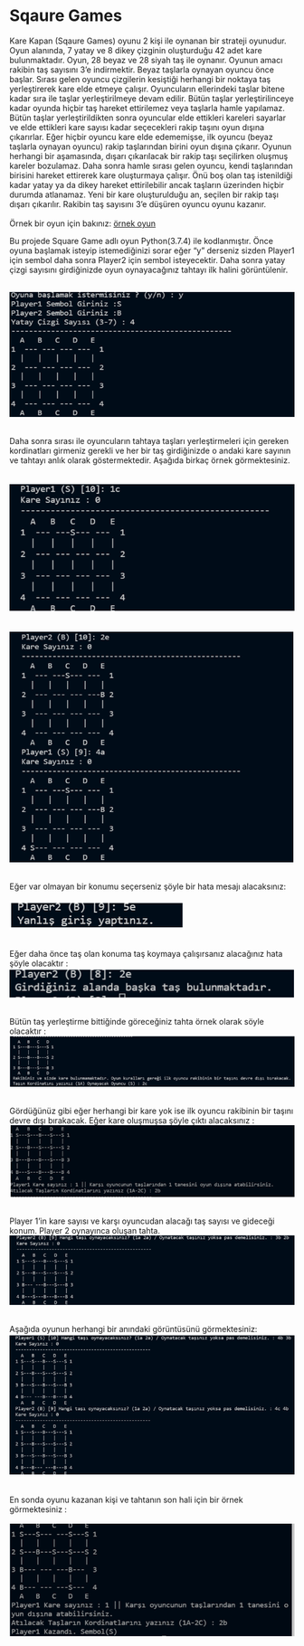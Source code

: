 # Sqaure Games
Kare Kapan (Sqaure Games) oyunu 2 kişi ile oynanan bir strateji oyunudur. Oyun alanında, 7 yatay ve 8 dikey
çizginin oluşturduğu 42 adet kare bulunmaktadır. Oyun, 28 beyaz ve 28 siyah taş ile oynanır.
Oyunun amacı rakibin taş sayısını 3’e indirmektir.
Beyaz taşlarla oynayan oyuncu önce başlar. Sırası gelen oyuncu çizgilerin kesiştiği herhangi bir
noktaya taş yerleştirerek kare elde etmeye çalışır. Oyuncuların ellerindeki taşlar bitene kadar sıra
ile taşlar yerleştirilmeye devam edilir. Bütün taşlar yerleştirilinceye kadar oyunda hiçbir taş
hareket ettirilemez veya taşlarla hamle yapılamaz.
Bütün taşlar yerleştirildikten sonra oyuncular elde ettikleri kareleri sayarlar ve elde ettikleri kare
sayısı kadar seçecekleri rakip taşını oyun dışına çıkarırlar. Eğer hiçbir oyuncu kare elde
edememişse, ilk oyuncu (beyaz taşlarla oynayan oyuncu) rakip taşlarından birini oyun dışına
çıkarır. Oyunun herhangi bir aşamasında, dışarı çıkarılacak bir rakip taşı seçilirken oluşmuş kareler
bozulamaz.
Daha sonra hamle sırası gelen oyuncu, kendi taşlarından birisini hareket ettirerek kare oluşturmaya
çalışır. Önü boş olan taş istenildiği kadar yatay ya da dikey hareket ettirilebilir ancak taşların
üzerinden hiçbir durumda atlanamaz. Yeni bir kare oluşturulduğu an, seçilen bir rakip taşı dışarı
çıkarılır. Rakibin taş sayısını 3’e düşüren oyuncu oyunu kazanır. <br />   <br /> 
Örnek bir oyun için bakınız: [örnek oyun](https://www.youtube.com/watch?v=4A1vGGDkAIg&t=178s)

Bu projede Square Game adlı oyun Python(3.7.4) ile kodlanmıştır. 
Önce oyuna başlamak isteyip istemediğinizi sorar eğer “y” derseniz sizden Player1 için sembol daha sonra Player2 için sembol isteyecektir. Daha sonra yatay çizgi sayısını girdiğinizde oyun oynayacağınız tahtayı ilk halini görüntülenir. <br />  <br />  

![Başlangıç](start.png "Start panel")  <br />  <br />  

Daha sonra sırası ile oyuncuların tahtaya taşları yerleştirmeleri için gereken kordinatları girmeniz gerekli ve her bir taş girdiğinizde o andaki kare sayının ve tahtayı anlık olarak göstermektedir. Aşağıda birkaç örnek görmektesiniz.  <br />   <br />  
![2.resim](2.png "Start panel")  <br />  <br />  
![3.resim](3.png "Start panel")  <br />  <br />  

Eğer  var olmayan bir konumu seçerseniz şöyle bir hata mesajı alacaksınız:  <br />   
![4.resim](4.png "Start panel") <br />   <br /> 

Eğer daha önce taş olan konuma taş koymaya çalışırsanız alacağınız hata şöyle olacaktır : <br />
![5.resim](5.png "Start panel") <br />   <br /> 
 
Bütün taş yerleştirme bittiğinde göreceğiniz tahta örnek olarak söyle olacaktır :  <br />
![6.resim](6.png "Start panel") <br />   <br />  


Gördüğünüz gibi eğer herhangi bir kare yok ise ilk oyuncu rakibinin bir taşını devre dışı bırakacak.
Eğer kare oluşmuşsa şöyle çıktı alacaksınız :  <br />
![7.resim](7.png "Start panel") <br />   <br /> 

Player 1’in kare sayısı ve karşı oyuncudan alacağı taş sayısı ve gideceği konum. Player 2 oynayınca oluşan tahta.
![8.resim](8.png "Start panel") <br />   <br /> 

Aşağıda oyunun herhangi bir anındaki görüntüsünü görmektesiniz:  <br />
![9.resim](9.png "Start panel") <br />   <br /> 

En sonda oyunu kazanan kişi ve tahtanın son hali için bir örnek görmektesiniz : <br /> <br />
![10.resim](10.png "Start panel") <br />   <br /> 




